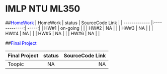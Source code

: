 # IMLP NTU ML350

##<font color=#0000FF>HomeWork</font>
| HomeWork        | status           | SourceCode Link  |
| ------------- |:-------------:| -----:|
| HW#1      | on-going      |     |
| HW#2      | NA            |     |
| HW#3      | NA            |     |
| HW#4      | NA            |     |
| HW#5      | NA            |     |
| HW#6      | NA            |     |

##<font color=#0000FF>Final Project</font>

| Final Project        | status           | SourceCode Link  |
| ------------- |:-------------:| -----:|
| Toopic      | NA      | NA |

